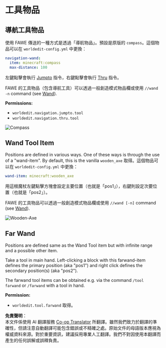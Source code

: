 <!--
CO_OP_TRANSLATOR_METADATA:
{
  "original_hash": "ab8a07ad6221dad6c1169d1edcffa0c2",
  "translation_date": "2025-05-13T03:54:28+00:00",
  "source_file": "fastasyncworldedit/tool-items/tool-items.md",
  "language_code": "tw"
}
-->
# 工具物品

## 導航工具物品

使用 FAWE 傳送的一種方式是透過「導航物品」。預設是原版的 `compass`。這個物品可以在 `worldedit-config.yml` 中更換：

```yaml
navigation-wand:
  item: minecraft:compass
  max-distance: 100
```

左鍵點擊會執行 [Jumpto](../commands/navigation/navigation.md#jumpto) 指令，右鍵點擊會執行 [Thru](../commands/navigation/navigation.md#thru) 指令。

FAWE 的工具物品（包含導航工具）可以透過一般創造模式物品欄或使用 `//wand -n` command (see [Wand](../commands/selection/selection.md#wand)).

**Permissions:**
- `worldedit.navigation.jumpto.tool`
- `worldedit.navigation.thru.tool`

![Compass](../../../../fastasyncworldedit/tool-items/images/compass.png)

## Wand Tool Item

Positions are defined in various ways. One of these ways is through the use of a "wand-item". By default, this is the
vanilla `wooden_axe` 取得。這個物品可以在 `worldedit-config.yml` 中更換：

```yaml
wand-item: minecraft:wooden_axe
```

用這根魔杖左鍵點擊方塊會設定主要位置（也就是「pos1」），右鍵則設定次要位置（也就是「pos2」）。

FAWE 的工具物品可以透過一般創造模式物品欄或使用 `//wand [-n]` command (see [Wand](../commands/selection/selection.md#wand)).

![Wooden-Axe](../../../../fastasyncworldedit/tool-items/images/wooden_axe.png)


## Far Wand

Positions are defined same as the Wand Tool item but with infinite range and a possible other item.

Take a tool in main hand. Left-clicking a block with this farwand-item defines the primary position (aka "pos1") and right click defines the secondary
position(s) (aka "pos2").

The farwand tool items can be obtained e.g. via the command `/tool farwand` or `/farwand` with a tool in hand.

**Permission:**
- `worldedit.tool.farwand` 取得。

**免責聲明**：  
本文件係使用 AI 翻譯服務 [Co-op Translator](https://github.com/Azure/co-op-translator) 所翻譯。雖然我們致力於翻譯的準確性，但請注意自動翻譯可能包含錯誤或不精確之處。原始文件的母語版本應視為權威資料來源。對於重要資訊，建議採用專業人工翻譯。我們不對因使用本翻譯而產生的任何誤解或誤釋負責。